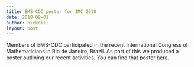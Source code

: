 ```yaml
---
title: EMS-CDC poster for IMC 2018
date: 2018-09-01
author: nickgill
layout: post
---
```


Members of EMS-CDC participated in the recent International Congress of Mathematicians in Rio de Janeiro, Brazil. As part of this we produced a poster outlining our recent activities. You can find that poster <a href = "http://nickpgill.github.io/emscdc/poster2018.pdf">here</a>.
